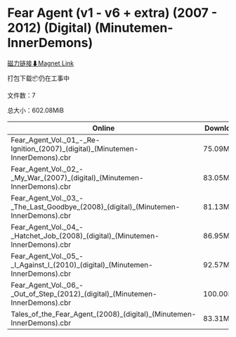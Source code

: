 # Fear Agent (v1 - v6 + extra) (2007 - 2012) (Digital) (Minutemen-InnerDemons)

[磁力链接⬇Magnet Link](magnet:?xt=urn:btih:5e155c2ffa2cf9036be508144fb22731199e7761&dn=Fear%20Agent%20%28v1%20-%20v6%20%2B%20extra%29%20%282007%20-%202012%29%20%28Digital%29%20%28Minutemen-InnerDemons%29)

打包下载📦仍在工事中

文件数：7

总大小：602.08MiB

Online | Download
--- | ---
Fear\_Agent\_Vol.\_01\_-\_Re-Ignition\_(2007)\_(digital)\_(Minutemen-InnerDemons).cbr | 75.09MiB
Fear\_Agent\_Vol.\_02\_-\_My\_War\_(2007)\_(digital)\_(Minutemen-InnerDemons).cbr | 83.05MiB
Fear\_Agent\_Vol.\_03\_-\_The\_Last\_Goodbye\_(2008)\_(digital)\_(Minutemen-InnerDemons).cbr | 81.13MiB
Fear\_Agent\_Vol.\_04\_-\_Hatchet\_Job\_(2008)\_(digital)\_(Minutemen-InnerDemons).cbr | 86.95MiB
Fear\_Agent\_Vol.\_05\_-\_I\_Against\_I\_(2010)\_(digital)\_(Minutemen-InnerDemons).cbr | 92.57MiB
Fear\_Agent\_Vol.\_06\_-\_Out\_of\_Step\_(2012)\_(digital)\_(Minutemen-InnerDemons).cbr | 100.00MiB
Tales\_of\_the\_Fear\_Agent\_(2008)\_(digital)\_(Minutemen-InnerDemons).cbr | 83.31MiB